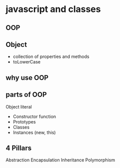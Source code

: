 # javascript and classes

## OOP

## Object
- collection of properties and methods
- toLowerCase

## why use OOP

## parts of OOP
Object literal

- Constructor function
- Prototypes
- Classes
- Instances (new, this)


## 4 Pillars
Abstraction
Encapsulation
Inheritance
Polymorphism